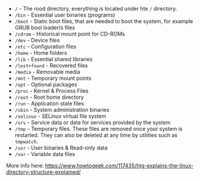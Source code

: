 * `/` - The rood directory, everything is located under hte `/` directory. 
* `/bin` - Essential user binaries (programs)
* `/boot` - Static boot files, that are needed to boot the system, for example GRUB bool loader/s files
* `/cdrom` - Historical mount point for CD-ROMs
* `/dev` - Device files
* `/etc` - Configuration files
* `/home` - Home folders
* `/lib` -  Essential shared libraries
* `/lost+found` - Recovered files
* `/media` - Removable media
* `/mnt` - Temporary mount points
* `/opt` - Optional packages
* `/proc` - Kernel & Process Files
* `/root` - Root home directory
* `/run` - Application state files
* `/sbin` - System administration binaries
* `/selinux` - SELinux virtual file system
* `/srv` - Service data or data for services provided by the system
* `/tmp` - Temporary files. These files are removed once your system is restarted.
  They can also be deleted at any time by utilities such as `tmpwatch`.
* `/usr` - User binaries & Read-only data
* `/var` - Variable data files

More info here: https://www.howtogeek.com/117435/htg-explains-the-linux-directory-structure-explained/
